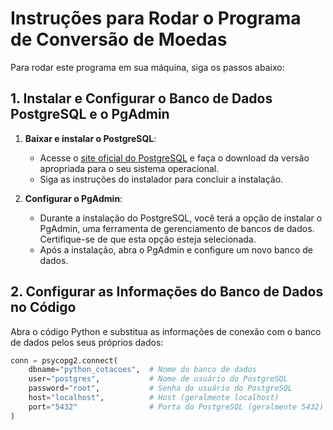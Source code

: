# Instruções para Rodar o Programa de Conversão de Moedas

Para rodar este programa em sua máquina, siga os passos abaixo:

## 1. Instalar e Configurar o Banco de Dados PostgreSQL e o PgAdmin

1. **Baixar e instalar o PostgreSQL**:

   - Acesse o [site oficial do PostgreSQL](https://www.postgresql.org/download/) e faça o download da versão apropriada para o seu sistema operacional.
   - Siga as instruções do instalador para concluir a instalação.

2. **Configurar o PgAdmin**:
   - Durante a instalação do PostgreSQL, você terá a opção de instalar o PgAdmin, uma ferramenta de gerenciamento de bancos de dados. Certifique-se de que esta opção esteja selecionada.
   - Após a instalação, abra o PgAdmin e configure um novo banco de dados.

## 2. Configurar as Informações do Banco de Dados no Código

Abra o código Python e substitua as informações de conexão com o banco de dados pelos seus próprios dados:

```python
conn = psycopg2.connect(
    dbname="python_cotacoes",  # Nome do banco de dados
    user="postgres",           # Nome de usuário do PostgreSQL
    password="root",           # Senha do usuário do PostgreSQL
    host="localhost",          # Host (geralmente localhost)
    port="5432"                # Porta do PostgreSQL (geralmente 5432)
)
```
